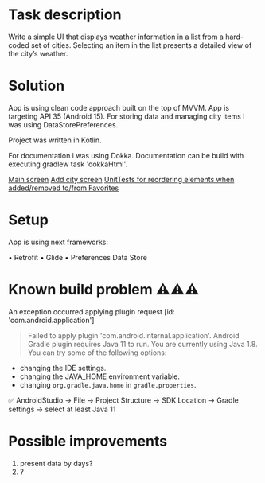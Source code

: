 # Task description

Write a simple UI that displays weather information in a list from a hard-coded set
of cities. Selecting an item in the list presents a detailed view of the city’s weather.

# Solution

App is using clean code approach built on the top of MVVM. App is targeting API 35 (Android 15).
For storing data and managing city items I was using DataStorePreferences.

Project was written in Kotlin.

For documentation i was using Dokka.
Documentation can be build with executing gradlew task 'dokkaHtml'.

[Main screen](app/src/main/java/com/snapone/weatherproject/WeatherApplication.kt)
[Add city screen](app/src/main/java/com/snapone/weatherproject/AddCityFragment.kt)
[UnitTests for reordering elements when added/removed to/from Favorites](app/src/test/java/com/snapone/weatherproject/ReorderingUnitTest.kt)

# Setup

App is using next frameworks:

• Retrofit
• Glide
• Preferences Data Store


# Known build problem ⚠️⚠️⚠️

An exception occurred applying plugin request [id: 'com.android.application']
> Failed to apply plugin 'com.android.internal.application'.
> Android Gradle plugin requires Java 11 to run. You are currently using Java 1.8. You can try some of the following options:

- changing the IDE settings.
- changing the JAVA_HOME environment variable.
- changing `org.gradle.java.home` in `gradle.properties`.

✅ AndroidStudio -> File -> Project Structure -> SDK Location -> Gradle settings -> select at least Java 11

# Possible improvements

1. present data by days?
2. ?
